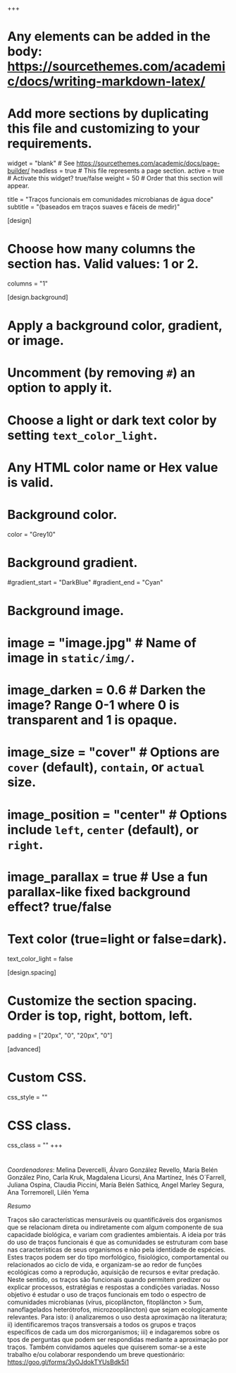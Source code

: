 +++
# Any elements can be added in the body: https://sourcethemes.com/academic/docs/writing-markdown-latex/
# Add more sections by duplicating this file and customizing to your requirements.

widget = "blank"  # See https://sourcethemes.com/academic/docs/page-builder/
headless = true  # This file represents a page section.
active = true  # Activate this widget? true/false
weight = 50 # Order that this section will appear.


title = "Traços funcionais em comunidades microbianas de água doce"
subtitle = "(baseados em traços suaves e fáceis de medir)"

[design]
  # Choose how many columns the section has. Valid values: 1 or 2.
  columns = "1"

[design.background]
  # Apply a background color, gradient, or image.
  #   Uncomment (by removing `#`) an option to apply it.
  #   Choose a light or dark text color by setting `text_color_light`.
  #   Any HTML color name or Hex value is valid.

  # Background color.
   color = "Grey10"
  
  # Background gradient.
  #gradient_start = "DarkBlue"
  #gradient_end = "Cyan"
  
  # Background image.
  # image = "image.jpg"  # Name of image in `static/img/`.
  # image_darken = 0.6  # Darken the image? Range 0-1 where 0 is transparent and 1 is opaque.
  # image_size = "cover"  #  Options are `cover` (default), `contain`, or `actual` size.
  # image_position = "center"  # Options include `left`, `center` (default), or `right`.
  # image_parallax = true  # Use a fun parallax-like fixed background effect? true/false
  
  # Text color (true=light or false=dark).
  text_color_light = false

[design.spacing]
  # Customize the section spacing. Order is top, right, bottom, left.
  padding = ["20px", "0", "20px", "0"]

[advanced]
 # Custom CSS. 
 css_style = ""
 
 # CSS class.
 css_class = ""
+++
#

*Coordenadores*: Melina Devercelli, Álvaro González Revello, María Belén González Pino, Carla Kruk, Magdalena Licursi, Ana Martínez, Inés O´Farrell, Juliana Ospina, Claudia Piccini, María Belén Sathicq, Angel Marley Segura, Ana Torremorell, Lilén Yema

*Resumo*

Traços são características mensuráveis ou quantificáveis dos organismos que se relacionam direta ou indiretamente com algum componente de sua capacidade biológica, e variam com gradientes ambientais. A ideia por trás do uso de traços funcionais é que as comunidades se estruturam com base nas características de seus organismos e não pela identidade de espécies. Estes traços podem ser do tipo morfológico, fisiológico, comportamental ou relacionados ao ciclo de vida, e organizam-se ao redor de funções ecológicas como a reprodução, aquisição de recursos e evitar predação. Neste sentido, os traços são funcionais quando permitem predizer ou explicar processos, estratégias e respostas a condições variadas. Nosso objetivo é estudar o uso de traços funcionais em todo o espectro de comunidades microbianas (vírus, picoplâncton, fitoplâncton > 5um, nanoflagelados heterótrofos, microzooplâncton) que sejam ecologicamente relevantes. Para isto: i) analizaremos o uso desta aproximação na literatura; ii) identificaremos traços transversais a todos os grupos e traços específicos de cada um dos microrganismos; iii) e indagaremos sobre os tpos de perguntas que podem ser respondidas mediante a aproximação por traços. Também convidamos aqueles que quiserem somar-se a este trabalho e/ou colaborar respondendo um breve questionário: https://goo.gl/forms/3yOJdokTYUsBdk5i1

